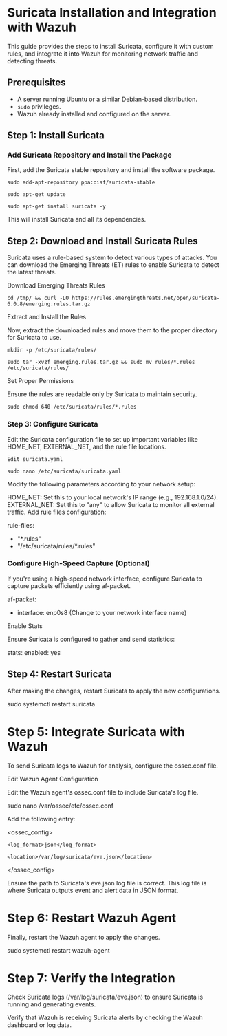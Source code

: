 # Suricata Installation and Integration with Wazuh

This guide provides the steps to install Suricata, configure it with custom rules, and integrate it into Wazuh for monitoring network traffic and detecting threats.

## Prerequisites

- A server running Ubuntu or a similar Debian-based distribution.
- `sudo` privileges.
- Wazuh already installed and configured on the server.

## Step 1: Install Suricata

### Add Suricata Repository and Install the Package

First, add the Suricata stable repository and install the software package.

`sudo add-apt-repository ppa:oisf/suricata-stable`

`sudo apt-get update`

`sudo apt-get install suricata -y`

This will install Suricata and all its dependencies.

## Step 2: Download and Install Suricata Rules
Suricata uses a rule-based system to detect various types of attacks. You can download the Emerging Threats (ET) rules to enable Suricata to detect the latest threats.

Download Emerging Threats Rules

`cd /tmp/ && curl -LO https://rules.emergingthreats.net/open/suricata-6.0.8/emerging.rules.tar.gz`

Extract and Install the Rules

Now, extract the downloaded rules and move them to the proper directory for Suricata to use.

`mkdir -p /etc/suricata/rules/`

`sudo tar -xvzf emerging.rules.tar.gz && sudo mv rules/*.rules /etc/suricata/rules/`

Set Proper Permissions

Ensure the rules are readable only by Suricata to maintain security.

`sudo chmod 640 /etc/suricata/rules/*.rules`

### Step 3: Configure Suricata

Edit the Suricata configuration file to set up important variables like HOME_NET, EXTERNAL_NET, and the rule file locations.

`Edit suricata.yaml`

`sudo nano /etc/suricata/suricata.yaml`

Modify the following parameters according to your network setup:

HOME_NET: Set this to your local network's IP range (e.g., 192.168.1.0/24).
EXTERNAL_NET: Set this to "any" to allow Suricata to monitor all external traffic.
Add rule files configuration:

rule-files: 

  - "*.rules"
  - "/etc/suricata/rules/*.rules"
    
### Configure High-Speed Capture (Optional)
If you're using a high-speed network interface, configure Suricata to capture packets efficiently using af-packet.

af-packet:
  - interface: enp0s8  (Change to your network interface name)

Enable Stats

Ensure Suricata is configured to gather and send statistics:

stats:
  enabled: yes

## Step 4: Restart Suricata
After making the changes, restart Suricata to apply the new configurations.

sudo systemctl restart suricata

# Step 5: Integrate Suricata with Wazuh
To send Suricata logs to Wazuh for analysis, configure the ossec.conf file.

Edit Wazuh Agent Configuration

Edit the Wazuh agent's ossec.conf file to include Suricata's log file.

sudo nano /var/ossec/etc/ossec.conf

Add the following <localfile> entry:

<ossec_config>
  
  <localfile>
    
    <log_format>json</log_format>
    
    <location>/var/log/suricata/eve.json</location>
    
  </localfile>
  
</ossec_config>

Ensure the path to Suricata's eve.json log file is correct. This log file is where Suricata outputs event and alert data in JSON format.

# Step 6: Restart Wazuh Agent
Finally, restart the Wazuh agent to apply the changes.

sudo systemctl restart wazuh-agent

# Step 7: Verify the Integration
Check Suricata logs (/var/log/suricata/eve.json) to ensure Suricata is running and generating events.

Verify that Wazuh is receiving Suricata alerts by checking the Wazuh dashboard or log data.
